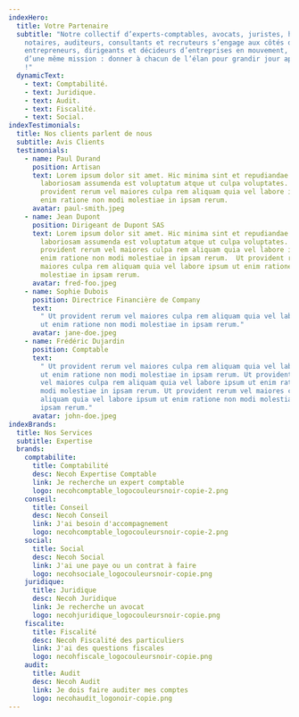 ```yaml
---
indexHero:
  title: Votre Partenaire
  subtitle: "Notre collectif d’experts-comptables, avocats, juristes, huissiers,
    notaires, auditeurs, consultants et recruteurs s’engage aux côtés des
    entrepreneurs, dirigeants et décideurs d’entreprises en mouvement, autour
    d’une même mission : donner à chacun de l’élan pour grandir jour après jour
    !"
  dynamicText:
    - text: Comptabilité.
    - text: Juridique.
    - text: Audit.
    - text: Fiscalité.
    - text: Social.
indexTestimonials:
  title: Nos clients parlent de nous
  subtitle: Avis Clients
  testimonials:
    - name: Paul Durand
      position: Artisan
      text: Lorem ipsum dolor sit amet. Hic minima sint et repudiandae quasi et
        laboriosam assumenda est voluptatum atque ut culpa voluptates. Ut
        provident rerum vel maiores culpa rem aliquam quia vel labore ipsum ut
        enim ratione non modi molestiae in ipsam rerum.
      avatar: paul-smith.jpeg
    - name: Jean Dupont
      position: Dirigeant de Dupont SAS
      text: Lorem ipsum dolor sit amet. Hic minima sint et repudiandae quasi et
        laboriosam assumenda est voluptatum atque ut culpa voluptates. Ut
        provident rerum vel maiores culpa rem aliquam quia vel labore ipsum ut
        enim ratione non modi molestiae in ipsam rerum.  Ut provident rerum vel
        maiores culpa rem aliquam quia vel labore ipsum ut enim ratione non modi
        molestiae in ipsam rerum.
      avatar: fred-foo.jpeg
    - name: Sophie Dubois
      position: Directrice Financière de Company
      text:
        " Ut provident rerum vel maiores culpa rem aliquam quia vel labore ipsum
        ut enim ratione non modi molestiae in ipsam rerum."
      avatar: jane-doe.jpeg
    - name: Frédéric Dujardin
      position: Comptable
      text:
        " Ut provident rerum vel maiores culpa rem aliquam quia vel labore ipsum
        ut enim ratione non modi molestiae in ipsam rerum. Ut provident rerum
        vel maiores culpa rem aliquam quia vel labore ipsum ut enim ratione non
        modi molestiae in ipsam rerum. Ut provident rerum vel maiores culpa rem
        aliquam quia vel labore ipsum ut enim ratione non modi molestiae in
        ipsam rerum."
      avatar: john-doe.jpeg
indexBrands:
  title: Nos Services
  subtitle: Expertise
  brands:
    comptabilite:
      title: Comptabilité
      desc: Necoh Expertise Comptable
      link: Je recherche un expert comptable
      logo: necohcomptable_logocouleursnoir-copie-2.png
    conseil:
      title: Conseil
      desc: Necoh Conseil
      link: J'ai besoin d'accompagnement
      logo: necohcomptable_logocouleursnoir-copie-2.png
    social:
      title: Social
      desc: Necoh Social
      link: J'ai une paye ou un contrat à faire
      logo: necohsociale_logocouleursnoir-copie.png
    juridique:
      title: Juridique
      desc: Necoh Juridique
      link: Je recherche un avocat
      logo: necohjuridique_logocouleursnoir-copie.png
    fiscalite:
      title: Fiscalité
      desc: Necoh Fiscalité des particuliers
      link: J'ai des questions fiscales
      logo: necohfiscale_logocouleursnoir-copie.png
    audit:
      title: Audit
      desc: Necoh Audit
      link: Je dois faire auditer mes comptes
      logo: necohaudit_logonoir-copie.png
---
```

